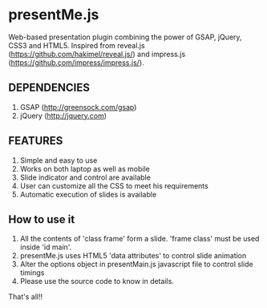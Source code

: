 presentMe.js
=========

Web-based presentation plugin combining the power of GSAP, jQuery, CSS3 and HTML5.
Inspired from reveal.js (https://github.com/hakimel/reveal.js/) and
impress.js (https://github.com/impress/impress.js/). 

DEPENDENCIES
---------

1. GSAP (http://greensock.com/gsap)
2. jQuery (http://jquery.com)

FEATURES
---------

1. Simple and easy to use
2. Works on both laptop as well as mobile
3. Slide indicator and control are available
4. User can customize all the CSS to meet his requirements
5. Automatic execution of slides is available

How to use it
--------------
 
1. All the contents of 'class frame' form a slide. 'frame class' must be used inside 'id main'.
2. presentMe.js uses HTML5 'data attributes' to control slide animation
3. Alter the options object in presentMain.js javascript file to control slide timings
4. Please use the source code to know in details. 

That's all!!

